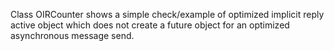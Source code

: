Class OIRCounter shows a simple check/example of optimized implicit reply active object which does not create a future object for an optimized asynchronous message send.